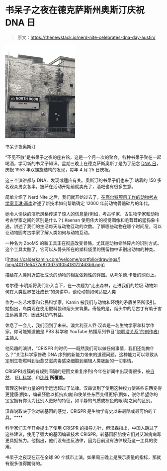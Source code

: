 # 书呆子之夜在德克萨斯州奥斯汀庆祝 DNA 日

> 原文：<https://thenewstack.io/nerd-nite-celebrates-dna-day-austin/>

![Photo by TC Currie](img/7b472c88a8bb784f9417936c8c76098d.png)

书呆子夜奥斯汀

“不见不散”是书呆子之夜的座右铭，这是一个月一次的聚会，各种书呆子聚在一起喝酒，学习新的书呆子知识。星期三晚上在德克萨斯奥斯丁是为了纪念 [DNA 日](https://www.genome.gov/10506367/national-dna-day/)，庆祝 1953 年双螺旋结构的发现，每年 4 月 25 日庆祝。

这三个演讲都与 DNA、发现或适应有关。奥斯汀的书呆子们也来了:站着的 150 多名观众男女各半。披萨在活动开始前就卖光了，酒吧也有很多生意。

简单介绍了 Nerd Nite 之后，我们就开始过去了。[在高尔特项目工作的动物考古学家艾琳·基南](https://www.linkedin.com/in/erin-keenan-msc-b179a910)讲述了新技术如何帮助确定 12000 年前动物骨骼碎片的年代。

她令人愉快的演示风格传递了惊人的信息量(例如，考古学家、古生物学家和动物考古学家之间的区别是什么？).Keenan 使用伟大的视觉图像和毛茸茸的猛犸象卡通，讲述了我们的生活每天与动物互动的次数。了解哪些动物在哪个时间层，可以让动物园考古学家了解人类如何与动物互动。

一种名为 ZooMS 的新工具正在彻底改变骨骼，尤其是动物骨骼碎片的识别方式。这个工具太酷了，它可以从骨头所在的塑料袋里的残留物中识别出动物的种类。

![https://calderkamin.com/welcome/portfolio/drawings/](img/4017fe5477d873d751f054181724d3b6.png)

描绘在人类附近茁壮成长的动物的相互依赖性的详图。从考尔德.卡曼的网页上。

考尔德·卡明斯将我们带入当下，在一次题为“走出森林，走进我们的垃圾:动物如何在人类世界茁壮成长”的演讲中，谈论动物如何适应人类

作为一名艺术家和公民科学家，Kamin 被我们与动物和环境的矛盾关系所吸引。她指出，鸟类现在使用塑料袋和烟头来筑巢。奇怪的是，烟头中的尼古丁有助于害虫远离巢穴，因此对幼鸟有益。

休息了一会儿，我们回到了未来。澳大利亚人乔·汉森是一名生物学家和科学作家。你可能知道他是 PBS 科学和 YouTube 热播系列节目“[聪明没关系”的创作者/主持人](https://www.youtube.com/user/itsokaytobesmart)

他风趣的演讲，“CRISPR 的时代——既然我们可以做任何事情，我们还能做什么？”关注科学家修改 DNA 序列的新能力带来的道德问题，这种能力可以导致从定制生物燃料到治愈艾滋病毒感染细胞到编辑人类胚胎的一切事情。

CRISPR(成簇的有规则间隔的短回文重复序列)今年在新闻中出现得很多，被[自然](http://www.nature.com/news/crispr-gene-editing-is-just-the-beginning-1.19510)、 [IFL 科学](http://www.iflscience.com/health-and-medicine/scientists-china-edit-human-embryos-second-time)、和[连线](http://www.wired.com/2015/07/crispr-dna-editing-2/) **所覆盖。**

管理这种新力量的科学远远超过了法律。汉森谈到了使用这种权力使某些东西变得更健康(例如，编辑胚胎以抵抗疾病)和使某些东西变得更好(例如，说你希望你的宝宝拥有你认为比别人更好的特征，如平静的气质或棕色的眼睛)之间的区别。

汉森说取决于你对转基因的感觉，CRISPR 是生物学有史以来最酷或最可怕的工具。****

科学家们去年开会提出了使用 CRISPR 的指导方针，但汉森指出，中国人跳过了这些建议，使用了强大的基因编辑技术 CRISPR，转基因胚胎使它们对艾滋病病毒更具抵抗力。他指出，他们没有违反法律，因为目前没有法律规范这一工具的使用。

书呆子之夜现在正在全球 90 个城市上演。如果周三晚上是展示质量的指标，那就有很多值得期待的。

<svg xmlns:xlink="http://www.w3.org/1999/xlink" viewBox="0 0 68 31" version="1.1"><title>Group</title> <desc>Created with Sketch.</desc></svg>